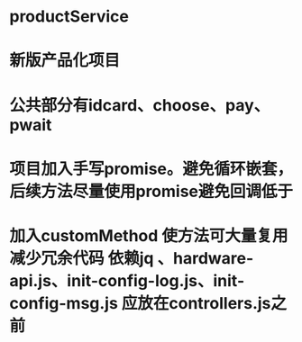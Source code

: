 # productService
# 新版产品化项目
# 公共部分有idcard、choose、pay、pwait 
# 项目加入手写promise。避免循环嵌套，后续方法尽量使用promise避免回调低于
# 加入customMethod 使方法可大量复用 减少冗余代码 依赖jq 、hardware-api.js、init-config-log.js、init-config-msg.js 应放在controllers.js之前

